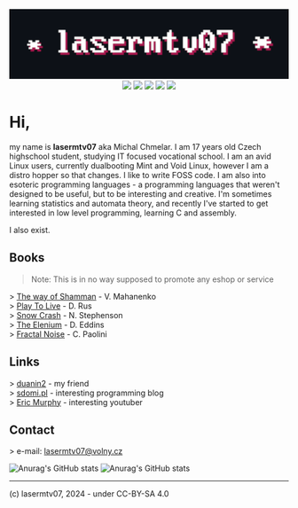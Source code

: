 <!-- language-all: lang-html -->
<div align=center>
<img src="ico.png" />
</div>
<div align=center>
<img src="https://img.shields.io/badge/Age:-16-yellow" />
 <img src="https://img.shields.io/badge/Nationality:-Czech-white" />
 <img src="https://img.shields.io/badge/Language:-Czech-blue" />
 <img src="https://img.shields.io/badge/Language:-English-red" />
 <img src="https://img.shields.io/badge/Programming language:-PHP-blue" />
</div>

# Hi,
my name is **lasermtv07** aka Michal Chmelar. I am 17 years old Czech highschool student, studying IT focused vocational school.
I am an avid Linux users, currently dualbooting Mint and Void Linux, however I am a distro hopper so that changes. I like to write FOSS code.
I am also into esoteric programming languages - a programming languages that weren't designed to be useful, but to be interesting and creative.
I'm sometimes learning statistics and automata theory, and recently I've started to get interested in low level programming, learning C and assembly.

I also exist.
## Books
> Note: This is in no way supposed to promote any eshop or service

\> [The way of Shamman](https://www.fictiondb.com/series/way-of-the-shaman-vasily-mahanenko~44512.htm) - V. Mahanenko<br>
\> [Play To Live](https://www.fictiondb.com/series/play-to-live-d-rus~45651.htm) - D. Rus<br>
\> [Snow Crash](https://en.wikipedia.org/wiki/Snow_Crash) - N. Stephenson<br>
\> [The Elenium](https://en.wikipedia.org/wiki/The_Elenium) - D. Eddins<br>
\> [Fractal Noise](https://en.wikipedia.org/wiki/Fractal_Noise) - C. Paolini<br>

## Links
\> [duanin2](https://github.com/duanin2) - my friend<br>
\> [sdomi.pl](https://sdomi.pl/) - interesting programming blog<br>
\> [Eric Murphy](https://ericmurphy.xyz/) - interesting youtuber

## Contact
\> e-mail: lasermtv07@volny.cz

![Anurag's GitHub stats](https://github-readme-stats.vercel.app/api/top-langs/?username=lasermtv07&theme=dracula)
![Anurag's GitHub stats](https://github-readme-stats.vercel.app/api?username=lasermtv07&hide=issues,prs&theme=dracula)

---
(c) lasermtv07, 2024 - under CC-BY-SA 4.0

